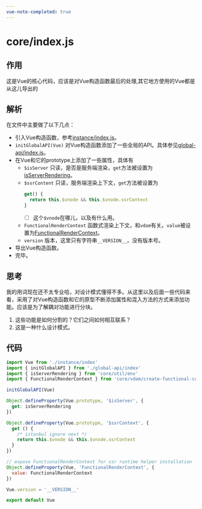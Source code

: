 ```yaml
---
vue-note-completed: true
---
```

# core/index.js
## 作用
这是Vue的核心代码，应该是对Vue构造函数最后的处理,其它地方使用的Vue都是从这儿导出的<br>
## 解析
在文件中主要做了以下几点：
- 引入Vue构造函数，参考[instance/index.js](./instance/index.md)。
- `initGlobalAPI(Vue)` 对Vue构造函数添加了一些全局的API。具体参见[global-api/index.js](./global-api/index.md)。
- 在Vue和它的prototype上添加了一些属性，具体有
  - `$isServer` 只读，是否是服务端渲染，`get`方法被设置为[isServerRendering](./util/env.md#isServerRendering)。
  - `$ssrContent` 只读，服务端渲染上下文，`get`方法被设置为
    ```javascript
    get() {
      return this.$vnode && this.$vnode.ssrContext
    }
    ```
    - [ ] 这个`$vnode`在哪儿，以及有什么用。
  - `FunctionalRenderContext` 函数式渲染上下文，和`vdom`有关。`value`被设置为[FunctionalRenderContext](./vdom/create-functional-component)。
  - `version` 版本，这里只有字符串`__VERSION__`，没有版本号。
- 导出Vue构造函数。
- 完毕。
## 思考
我的用词现在还不太专业哈，对设计模式懂得不多。从这里以及后面一些代码来看，采用了对Vue构造函数和它的原型不断添加属性和混入方法的方式来添加功能。应该是为了解耦对功能进行分块。
1. 这些功能是如何分割的？它们之间如何相互联系？
2. 这是一种什么设计模式。
## 代码
```javascript
import Vue from './instance/index'
import { initGlobalAPI } from './global-api/index'
import { isServerRendering } from 'core/util/env'
import { FunctionalRenderContext } from 'core/vdom/create-functional-component'

initGlobalAPI(Vue)

Object.defineProperty(Vue.prototype, '$isServer', {
  get: isServerRendering
})

Object.defineProperty(Vue.prototype, '$ssrContext', {
  get () {
    /* istanbul ignore next */
    return this.$vnode && this.$vnode.ssrContext
  }
})

// expose FunctionalRenderContext for ssr runtime helper installation
Object.defineProperty(Vue, 'FunctionalRenderContext', {
  value: FunctionalRenderContext
})

Vue.version = '__VERSION__'

export default Vue

```